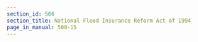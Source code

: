 ```yaml
---
section_id: 506
section_title: National Flood Insurance Reform Act of 1994
page_in_manual: 500-15
---
```

